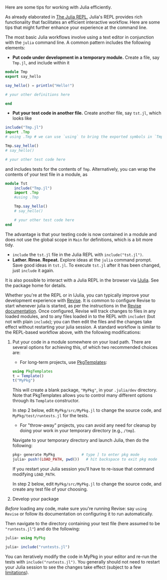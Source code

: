 Here are some tips for working with Julia efficiently.

As already elaborated in [The Julia REPL](https://docs.julialang.org/../../stdlib/REPL/#The-Julia-REPL), Julia's REPL provides rich functionality that facilitates an efficient interactive workflow. Here are some tips that might further enhance your experience at the command line.

The most basic Julia workflows involve using a text editor in conjunction with the `julia` command line. A common pattern includes the following elements:

* **Put code under development in a temporary module.** Create a file, say `Tmp.jl`, and include within it


```julia
module Tmp
export say_hello

say_hello() = println("Hello!")

# your other definitions here

end
```
* **Put your test code in another file.** Create another file, say `tst.jl`, which looks like


```julia
include("Tmp.jl")
import .Tmp
# using .Tmp # we can use `using` to bring the exported symbols in `Tmp` into our namespace

Tmp.say_hello()
# say_hello()

# your other test code here
```
and includes tests for the contents of `Tmp`. Alternatively, you can wrap the contents of your test file in a module, as


```julia
module Tst
    include("Tmp.jl")
    import .Tmp
    #using .Tmp

    Tmp.say_hello()
    # say_hello()

    # your other test code here
end
```
The advantage is that your testing code is now contained in a module and does not use the global scope in `Main` for definitions, which is a bit more tidy.
* `include` the `tst.jl` file in the Julia REPL with `include("tst.jl")`.
* **Lather. Rinse. Repeat.** Explore ideas at the `julia` command prompt. Save good ideas in `tst.jl`. To execute `tst.jl` after it has been changed, just `include` it again.

It is also possible to interact with a Julia REPL in the browser via [IJulia](https://github.com/JuliaLang/IJulia.jl). See the package home for details.

Whether you're at the REPL or in IJulia, you can typically improve your development experience with [Revise](https://github.com/timholy/Revise.jl). It is common to configure Revise to start whenever julia is started, as per the instructions in the [Revise documentation](https://timholy.github.io/Revise.jl/stable/). Once configured, Revise will track changes to files in any loaded modules, and to any files loaded in to the REPL with `includet` (but not with plain `include`); you can then edit the files and the changes take effect without restarting your julia session. A standard workflow is similar to the REPL-based workflow above, with the following modifications:

1. Put your code in a module somewhere on your load path. There are several options for achieving this, of which two recommended choices are:


	* For long-term projects, use [PkgTemplates](https://github.com/invenia/PkgTemplates.jl):
	
	
	```julia
	using PkgTemplates
	t = Template()
	t("MyPkg")
	```
	This will create a blank package, `"MyPkg"`, in your `.julia/dev` directory. Note that PkgTemplates allows you to control many different options through its `Template` constructor.
	
	In step 2 below, edit `MyPkg/src/MyPkg.jl` to change the source code, and `MyPkg/test/runtests.jl` for the tests.
	* For "throw-away" projects, you can avoid any need for cleanup by doing your work in your temporary directory (e.g., `/tmp`).
	
	Navigate to your temporary directory and launch Julia, then do the following:
	
	
	```julia
	pkg> generate MyPkg            # type ] to enter pkg mode
	julia> push!(LOAD_PATH, pwd())   # hit backspace to exit pkg mode
	```
	If you restart your Julia session you'll have to re-issue that command modifying `LOAD_PATH`.
	
	In step 2 below, edit `MyPkg/src/MyPkg.jl` to change the source code, and create any test file of your choosing.
2. Develop your package

*Before* loading any code, make sure you're running Revise: say `using Revise` or follow its documentation on configuring it to run automatically.

Then navigate to the directory containing your test file (here assumed to be `"runtests.jl"`) and do the following:


```julia
julia> using MyPkg

julia> include("runtests.jl")
```
You can iteratively modify the code in MyPkg in your editor and re-run the tests with `include("runtests.jl")`. You generally should not need to restart your Julia session to see the changes take effect (subject to a few [limitations](https://timholy.github.io/Revise.jl/stable/limitations/)).



